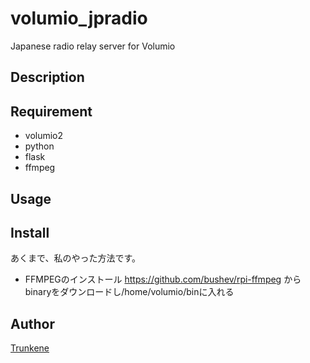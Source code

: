volumio_jpradio
====

Japanese radio relay server for Volumio

## Description

## Requirement
* volumio2
* python
* flask
* ffmpeg

## Usage

## Install
あくまで、私のやった方法です。
* FFMPEGのインストール
https://github.com/bushev/rpi-ffmpeg からbinaryをダウンロードし/home/volumio/binに入れる

## Author

[Trunkene](https://github.com/Trunkene)
